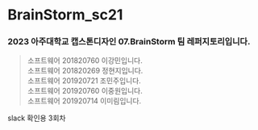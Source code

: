 # BrainStorm_sc21
### 2023 아주대학교 캡스톤디자인 07.BrainStorm 팀 레퍼지토리입니다.  
  
> 소프트웨어 201820760 이강민입니다.  
소프트웨어 201820269 정현지입니다.  
소프트웨어 201920721 조민주입니다.  
소프트웨어 201920760 이중원입니다.  
소프트웨어 201920714 이미림입니다. 


slack 확인용 3회차
